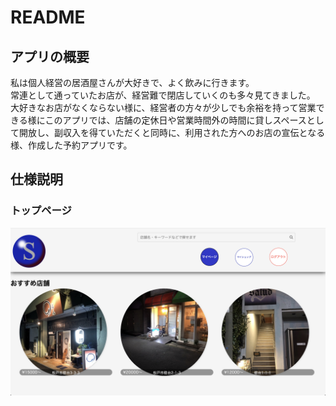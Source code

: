 # README
## アプリの概要
私は個人経営の居酒屋さんが大好きで、よく飲みに行きます。  
常連として通っていたお店が、経営難で閉店していくのも多々見てきました。
大好きなお店がなくならない様に、経営者の方々が少しでも余裕を持って営業できる様にこのアプリでは、店舗の定休日や営業時間外の時間に貸しスペースとして開放し、副収入を得ていただくと同時に、利用された方へのお店の宣伝となる様、作成した予約アプリです。

## 仕様説明
### トップページ
![TOP](app/assets/images/top.png)


